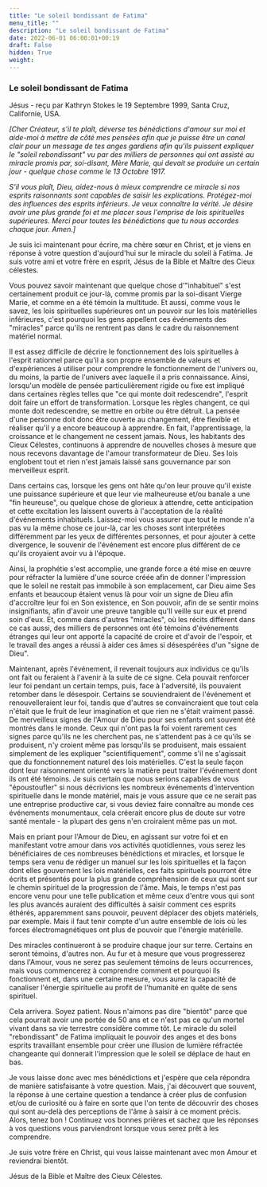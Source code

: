 ```yaml
---
title: "Le soleil bondissant de Fatima"
menu_title: ""
description: "Le soleil bondissant de Fatima"
date: 2022-06-01 06:00:01+00:19
draft: False
hidden: True
weight:
---
```

### Le soleil bondissant de Fatima

Jésus - reçu par Kathryn Stokes le 19 Septembre 1999, Santa Cruz, Californie, USA.

*[Cher Créateur, s'il te plaît, déverse tes bénédictions d'amour sur moi et aide-moi à mettre de côté mes pensées afin que je puisse être un canal clair pour un message de tes anges gardiens afin qu'ils puissent expliquer le "soleil rebondissant" vu par des milliers de personnes qui ont assisté au miracle promis par, soi-disant, Mère Marie, qui devait se produire un certain jour - quelque chose comme le 13 Octobre 1917.*

*S'il vous plaît, Dieu, aidez-nous à mieux comprendre ce miracle si nos esprits raisonnants sont capables de saisir les explications. Protégez-moi des influences des esprits inférieurs. Je veux connaître la vérité. Je désire avoir une plus grande foi et me placer sous l'emprise de lois spirituelles supérieures. Merci pour toutes les bénédictions que tu nous accordes chaque jour. Amen.]*

Je suis ici maintenant pour écrire, ma chère sœur en Christ, et je viens en réponse à votre question d'aujourd'hui sur le miracle du soleil à Fatima. Je suis votre ami et votre frère en esprit, Jésus de la Bible et Maître des Cieux célestes.

Vous pouvez savoir maintenant que quelque chose d'"inhabituel" s'est certainement produit ce jour-là, comme promis par la soi-disant Vierge Marie, et comme en a été témoin la multitude. Et aussi, comme vous le savez, les lois spirituelles supérieures ont un pouvoir sur les lois matérielles inférieures, c'est pourquoi les gens appellent ces événements des "miracles" parce qu'ils ne rentrent pas dans le cadre du raisonnement matériel normal.

Il est assez difficile de décrire le fonctionnement des lois spirituelles à l'esprit rationnel parce qu'il a son propre ensemble de valeurs et d'expériences à utiliser pour comprendre le fonctionnement de l'univers ou, du moins, la partie de l'univers avec laquelle il a pris connaissance. Ainsi, lorsqu'un modèle de pensée particulièrement rigide ou fixe est impliqué dans certaines règles telles que "ce qui monte doit redescendre", l'esprit doit faire un effort de transformation. Lorsque les règles changent, ce qui monte doit redescendre, se mettre en orbite ou être détruit. La pensée d'une personne doit donc être ouverte au changement, être flexible et réaliser qu'il y a encore beaucoup à apprendre. En fait, l'apprentissage, la croissance et le changement ne cessent jamais. Nous, les habitants des Cieux Célestes, continuons à apprendre de nouvelles choses à mesure que nous recevons davantage de l'amour transformateur de Dieu. Ses lois englobent tout et rien n'est jamais laissé sans gouvernance par son merveilleux esprit.

Dans certains cas, lorsque les gens ont hâte qu'on leur prouve qu'il existe une puissance supérieure et que leur vie malheureuse et/ou banale a une "fin heureuse", ou quelque chose de glorieux à attendre, cette anticipation et cette excitation les laissent ouverts à l'acceptation de la réalité d'événements inhabituels. Laissez-moi vous assurer que tout le monde n'a pas vu la même chose ce jour-là, car les choses sont interprétées différemment par les yeux de différentes personnes, et pour ajouter à cette divergence, le souvenir de l'événement est encore plus différent de ce qu'ils croyaient avoir vu à l'époque.

Ainsi, la prophétie s'est accomplie, une grande force a été mise en œuvre pour réfracter la lumière d'une source créée afin de donner l'impression que le soleil ne restait pas immobile à son emplacement, car Dieu aime Ses enfants et beaucoup étaient venus là pour voir un signe de Dieu afin d'accroître leur foi en Son existence, en Son pouvoir, afin de se sentir moins insignifiants, afin d'avoir une preuve tangible qu'Il veille sur eux et prend soin d'eux. Et, comme dans d'autres "miracles", où les récits diffèrent dans ce cas aussi, des milliers de personnes ont été témoins d'événements étranges qui leur ont apporté la capacité de croire et d'avoir de l'espoir, et le travail des anges a réussi à aider ces âmes si désespérées d'un "signe de Dieu".

Maintenant, après l'événement, il revenait toujours aux individus ce qu'ils ont fait ou feraient à l'avenir à la suite de ce signe. Cela pouvait renforcer leur foi pendant un certain temps, puis, face à l'adversité, ils pouvaient retomber dans le désespoir. Certains se souviendraient de l'événement et renouvelleraient leur foi, tandis que d'autres se convaincraient que tout cela n'était que le fruit de leur imagination et que rien ne s'était vraiment passé. De merveilleux signes de l'Amour de Dieu pour ses enfants ont souvent été montrés dans le monde. Ceux qui n'ont pas la foi voient rarement ces signes parce qu'ils ne les cherchent pas, ne s'attendent pas à ce qu'ils se produisent, n'y croient même pas lorsqu'ils se produisent, mais essaient simplement de les expliquer "scientifiquement", comme s'il ne s'agissait que du fonctionnement naturel des lois matérielles. C'est la seule façon dont leur raisonnement orienté vers la matière peut traiter l'événement dont ils ont été témoins. Je suis certain que nous serions capables de vous "époustoufler" si nous décrivions les nombreux événements d'intervention spirituelle dans le monde matériel, mais je vous assure que ce ne serait pas une entreprise productive car, si vous deviez faire connaître au monde ces événements monumentaux, cela créerait encore plus de doute sur votre santé mentale - la plupart des gens n'en croiraient même pas un mot.

Mais en priant pour l'Amour de Dieu, en agissant sur votre foi et en manifestant votre amour dans vos activités quotidiennes, vous serez les bénéficiaires de ces nombreuses bénédictions et miracles, et lorsque le temps sera venu de rédiger un manuel sur les lois spirituelles et la façon dont elles gouvernent les lois matérielles, ces faits spirituels pourront être écrits et présentés pour la plus grande compréhension de ceux qui sont sur le chemin spirituel de la progression de l'âme. Mais, le temps n'est pas encore venu pour une telle publication et même ceux d'entre vous qui sont les plus avancés auraient des difficultés à saisir comment ces esprits éthérés, apparemment sans pouvoir, peuvent déplacer des objets matériels, par exemple. Mais il faut tenir compte d'un autre ensemble de lois où les forces électromagnétiques ont plus de pouvoir que l'énergie matérielle.

Des miracles continueront à se produire chaque jour sur terre. Certains en seront témoins, d'autres non. Au fur et à mesure que vous progresserez dans l'Amour, vous ne serez pas seulement témoins de leurs occurrences, mais vous commencerez à comprendre comment et pourquoi ils fonctionnent et, dans une certaine mesure, vous aurez la capacité de canaliser l'énergie spirituelle au profit de l'humanité en quête de sens spirituel.

Cela arrivera. Soyez patient. Nous n'aimons pas dire "bientôt" parce que cela pourrait avoir une portée de 50 ans et ce n'est pas ce qu'un mortel vivant dans sa vie terrestre considère comme tôt. Le miracle du soleil "rebondissant" de Fatima impliquait le pouvoir des anges et des bons esprits travaillant ensemble pour créer une illusion de lumière réfractée changeante qui donnerait l'impression que le soleil se déplace de haut en bas.

Je vous laisse donc avec mes bénédictions et j'espère que cela répondra de manière satisfaisante à votre question. Mais, j'ai découvert que souvent, la réponse à une certaine question a tendance à créer plus de confusion et/ou de curiosité ou à faire en sorte que l'on tente de découvrir des choses qui sont au-delà des perceptions de l'âme à saisir à ce moment précis. Alors, tenez bon ! Continuez vos bonnes prières et sachez que les réponses à vos questions vous parviendront lorsque vous serez prêt à les comprendre.

Je suis votre frère en Christ, qui vous laisse maintenant avec mon Amour et reviendrai bientôt.

Jésus de la Bible et Maître des Cieux Célestes.
